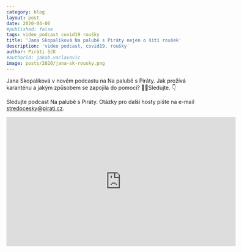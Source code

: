 ```yaml
---
category: blog
layout: post
date: 2020-04-06
#published: false
tags: video_podcast covid19 roušky
title: 'Jana Skopalíková Na palubě s Piráty nejen o šití roušek'
description: 'video podcast, covid19, roušky'
author: Piráti SčK
#authorId: jakub.vaclavovic
image: posts/2020/jana-sk-rousky.png
---
```


Jana Skopalíková v novém podcastu na Na palubě s Piráty. Jak prožívá karanténu a jakým způsobem se zapojila do pomoci? 🖤🏴Sledujte. 👇

Sledujte podcast Na palubě s Piráty. Otázky pro další hosty pište na e-mail stredocesky@pirati.cz.

<iframe width="600" height="338" src="https://www.youtube.com/embed/F4vnSV3TZec" frameborder="0" allow="accelerometer; autoplay; encrypted-media; gyroscope; picture-in-picture" allowfullscreen></iframe>

